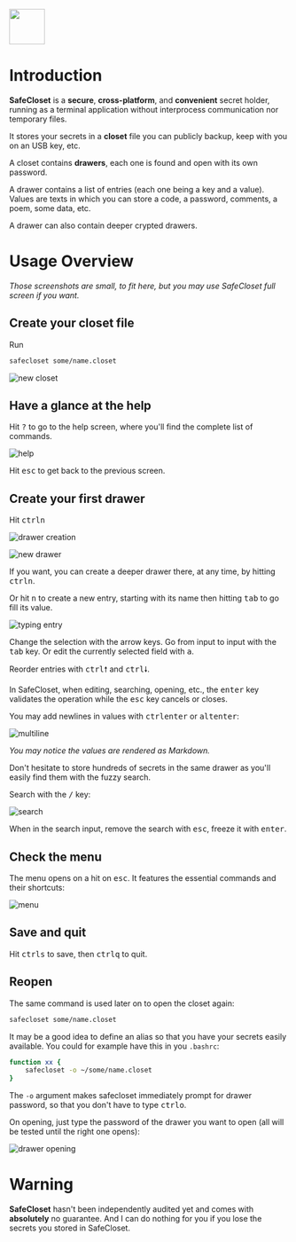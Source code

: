 
<p class=logo>
<img class=logo width=64px src="img/logo-safecloset.png">
</p>

# Introduction

**SafeCloset** is a **secure**, **cross-platform**, and **convenient** secret holder, running as a terminal application without interprocess communication nor temporary files.

It stores your secrets in a **closet** file you can publicly backup, keep with you on an USB key, etc.

A closet contains **drawers**, each one is found and open with its own password.

A drawer contains a list of entries (each one being a key and a value).
Values are texts in which you can store a code, a password, comments, a poem, some data, etc.

A drawer can also contain deeper crypted drawers.

# Usage Overview

*Those screenshots are small, to fit here, but you may use SafeCloset full screen if you want.*

## Create your closet file

Run

```bash
safecloset some/name.closet
```

![new closet](img/new-closet.png)

## Have a glance at the help

Hit <kbd>?</kbd> to go to the help screen, where you'll find the complete list of commands.

![help](img/help.png)

Hit <kbd>esc</kbd> to get back to the previous screen.

## Create your first drawer

Hit <kbd>ctrl</kbd><kbd>n</kbd>

![drawer creation](img/drawer-creation.png)

![new drawer](img/new-drawer.png)

If you want, you can create a deeper drawer there, at any time, by hitting <kbd>ctrl</kbd><kbd>n</kbd>.

Or hit <kbd>n</kbd> to create a new entry, starting with its name then hitting <kbd>tab</kbd> to go fill its value.

![typing entry](img/typing-entry.png)

Change the selection with the arrow keys.
Go from input to input with the <kbd>tab</kbd> key. Or edit the currently selected field with <kbd>a</kbd>.

Reorder entries with <kbd>ctrl</kbd><kbd>🠕</kbd> and <kbd>ctrl</kbd><kbd>🠗</kbd>.

In SafeCloset, when editing, searching, opening, etc., the <kbd>enter</kbd> key validates the operation while the <kbd>esc</kbd> key cancels or closes.

You may add newlines in values with <kbd>ctrl</kbd><kbd>enter</kbd> or <kbd>alt</kbd><kbd>enter</kbd>:

![multiline](img/multiline.png)

*You may notice the values are rendered as Markdown.*

Don't hesitate to store hundreds of secrets in the same drawer as you'll easily find them with the fuzzy search.

Search with the <kbd>/</kbd> key:

![search](img/search.png)

When in the search input, remove the search with <kbd>esc</kbd>, freeze it with <kbd>enter</kbd>.

## Check the menu

The menu opens on a hit on <kbd>esc</kbd>. It features the essential commands and their shortcuts:

![menu](img/menu.png)

## Save and quit

Hit <kbd>ctrl</kbd><kbd>s</kbd> to save, then <kbd>ctrl</kbd><kbd>q</kbd> to quit.

## Reopen

The same command is used later on to open the closet again:

```bash
safecloset some/name.closet
```

It may be a good idea to define an alias so that you have your secrets easily available.
You could for example have this in you `.bashrc`:

```bash
function xx {
	safecloset -o ~/some/name.closet
}
```

The `-o` argument makes safecloset immediately prompt for drawer password, so that you don't have to type <kbd>ctrl</kbd><kbd>o</kbd>.

On opening, just type the password of the drawer you want to open (all will be tested until the right one opens):

![drawer opening](img/drawer-opening.png)

# Warning

**SafeCloset** hasn't been independently audited yet and comes with **absolutely** no guarantee.
And I can do nothing for you if you lose the secrets you stored in SafeCloset.

